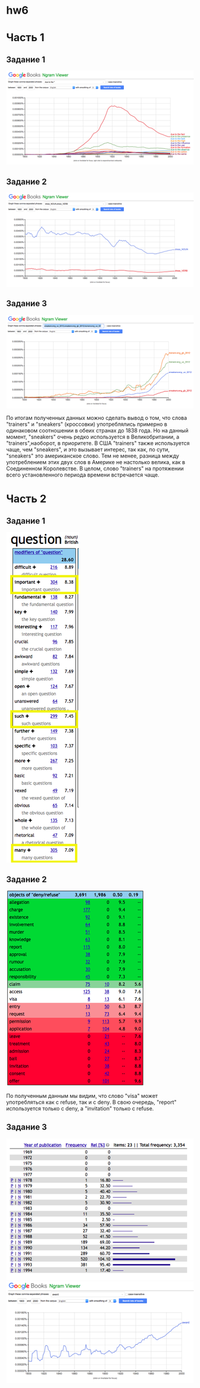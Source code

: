 # hw6
# Часть 1
## Задание 1 
![](https://github.com/KattylovesFoma/hw6/blob/master/due%20to%20the.png)
## Задание 2 
![](https://github.com/KattylovesFoma/hw6/blob/master/part-of-speech%20tags.png)
## Задание 3
![](https://github.com/KattylovesFoma/hw6/blob/master/corpora.png)

По итогам полученных данных можно сделать вывод о том, что слова "trainers" и "sneakers" (кроссовки) употреблялись примерно в одинаковом соотношении в обеих странах до 1838 года. Но на данный момент, "sneakers" очень редко используется в Великобритании, а "trainers",наоборот, в приоритете. В США "trainers" также используется чаще, чем "sneakers", и это вызывает интерес, так как, по сути, "sneakers" это американское слово. Тем не менее, разница между употреблением этих двух слов в Америке не настолько велика, как в Соединенном Королевстве. В целом, слово "trainers" на протяжении всего установленного периода времени встречается чаще. 
# Часть 2
## Задание 1
![](https://github.com/KattylovesFoma/hw6/blob/master/modifiers%20of%20question.png)
## Задание 2
![](https://github.com/KattylovesFoma/hw6/blob/master/sketch%20diff.png)

По полученным данным мы видим, что слово "visa" может употребляться как с refuse, так и с deny. В свою очередь, "report" используется только с deny, а "invitation" только с refuse.
## Задание 3
![](https://github.com/KattylovesFoma/hw6/blob/master/award%2C%20BNC.png)
![](https://github.com/KattylovesFoma/hw6/blob/master/award%2C%20NGRAM%20.png)
